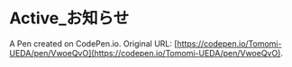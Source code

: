 # Active_お知らせ

A Pen created on CodePen.io. Original URL: [https://codepen.io/Tomomi-UEDA/pen/VwoeQvO](https://codepen.io/Tomomi-UEDA/pen/VwoeQvO).

